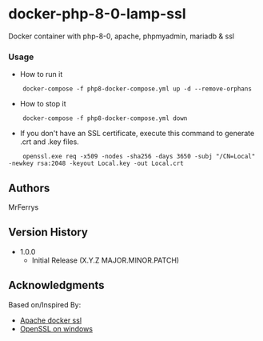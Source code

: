 # docker-php-8-0-lamp-ssl
Docker container with php-8-0, apache, phpmyadmin, mariadb & ssl

### Usage

* How to run it
```
	docker-compose -f php8-docker-compose.yml up -d --remove-orphans
```
* How to stop it
```
	docker-compose -f php8-docker-compose.yml down
```
* If you don't have an SSL certificate, execute this command to generate .crt and .key files.
```
	openssl.exe req -x509 -nodes -sha256 -days 3650 -subj "/CN=Local" -newkey rsa:2048 -keyout Local.key -out Local.crt
```
## Authors

MrFerrys  

## Version History

* 1.0.0
    * Initial Release (X.Y.Z MAJOR.MINOR.PATCH)

## Acknowledgments

Based on/Inspired By:
* [Apache docker ssl](https://stackoverflow.com/questions/43752615/enable-apache-ssl-in-docker-for-local-development)
* [OpenSSL on windows](https://stackoverflow.com/questions/50625283/how-to-install-openssl-in-windows-10)